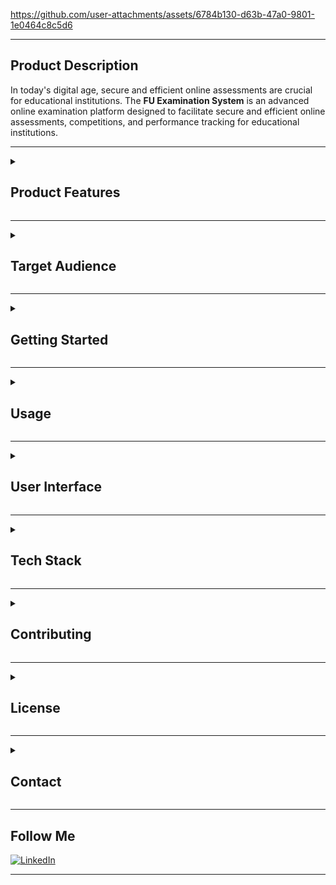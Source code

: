 
https://github.com/user-attachments/assets/6784b130-d63b-47a0-9801-1e0464c8c5d6

---

## Product Description

In today's digital age, secure and efficient online assessments are crucial for educational institutions. The **FU Examination System** is an advanced online examination platform designed to facilitate secure and efficient online assessments, competitions, and performance tracking for educational institutions.

---

<details>
  <summary><h2>Product Features</h2></summary>

### Examination Module

- **Create Exams**: Educators can create exams with a rich text editor, including code snippets and images.
- **Timed Exams**: Set time limits for each exam to simulate real exam conditions.
- **Automatic Grading**: Objective questions are graded automatically, providing immediate feedback.
- **Manual Grading Support**: Support for essay-type questions that require manual grading.
- **Result Analysis**: Detailed exam results with scores, correct answers, and explanations.

### Competition Module

- **Machine Learning Model Submission**: Participants can submit their machine learning models for evaluation.
- **Automatic Evaluation**: Models are evaluated against a test dataset; metrics such as F1 Score, Accuracy, Precision, and Recall are calculated.
- **Leaderboard**: A dynamic leaderboard showcasing top participants based on different metrics.
- **Daily Submission Limits**: Limits on the number of submissions per day to ensure fairness.
- **PIN-based Access**: Secure competitions with PIN codes provided by educators.
- **Tiebreakers**: Submission timestamps are used to break ties when scores are equal.

### Dashboard

- **Performance Tracking**: Visualize exam and competition performance over time through graphs and charts.
- **Recent Activities**: Keep track of recent submissions and activities.
- **Upcoming Events**: Notifications and countdowns for upcoming exams and competitions.
- **Global Leaderboard**: Display top performers across the platform.
- **Quick Access Links**: Navigate easily to commonly used sections.

### User Profile Management

- **Profile Customization**: Update personal information, profile picture, and bio.
- **Activity Summary**: Overview of participation in exams and competitions.
- **Achievements**: Display badges and achievements earned.
- **Privacy Settings**: Control visibility of profile information.

### Error Handling

- **Custom Error Pages**: Friendly and informative error pages for common HTTP errors (400, 401, 403, 404, 429, 500, 502).
- **Error Descriptions**: Each error page provides a brief description and suggestions for next steps.
- **Visuals**: Illustrated images to make error pages more engaging.

</details>

---

<details>
  <summary><h2>Target Audience</h2></summary>

- **Educational Institutions**: Schools, universities, and training centers looking for an online platform to conduct exams and competitions.
- **Educators**: Teachers and instructors who need to create and manage assessments.
- **Students**: Learners who will take exams and participate in competitions to assess their knowledge.
- **Developers**: Contributors interested in enhancing the platform's functionality.

</details>

---

<details>
  <summary><h2>Getting Started</h2></summary>

### Prerequisites

- **Python 3.8+**
- **Docker**
- **Git**
- **MongoDB** (if used for competition submissions)

### Installation

1. **Clone the Repository**

   ```sh
   git clone https://github.com/Ulwus/FU-Examination-System.git
   ```

2. **Navigate to the Project Directory**

   ```sh
   cd FUExaminationSystem
   ```

3. **Copy the Environment Variables File**

   ```sh
   copy FUExaminationSystem\.envexample FUExaminationSystem\.env
   ```

   > **Note:** Edit the `.env` file and configure the environment variables as needed.

4. **Database Setup**

   ```sh
   # Create and migrate database
   docker-compose exec web python manage.py makemigrations
   docker-compose exec web python manage.py migrate

   # Create superuser (admin)
   docker-compose exec web python manage.py createsuperuser
   ```

5. **Build and Run the Docker Containers**

   ```sh
   docker-compose up --build
   ```

   This command will build the Docker images and start the containers defined in the `docker-compose.yml` file.

</details>

---

<details>
  <summary><h2>Usage</h2></summary>

### Examinations

- **Creating Exams**: Access the instructor dashboard to create new exams with various question types.
- **Taking Exams**: Students can view available exams and start them within the specified time frames.
- **Reviewing Results**: After submission, students can view their scores and correct answers if permitted.

### Competitions

- **Joining a Competition**: Enter the provided PIN code to register for a competition.
- **Submitting Models**: Upload machine learning model files in `.pkl` format for evaluation.
- **Viewing Leaderboard**: Track rankings and compare performance with other participants.
- **Submission Limits**: Be mindful of daily submission limits as configured by the competition.

### Dashboard Overview

- **Performance Charts**: Analyze performance trends over time in both exams and competitions.
- **Recent Activities**: Stay updated with the latest submissions and results.
- **Upcoming Events**: Be aware of upcoming exams and competitions with countdown timers.
- **Global Leaderboard**: See where you stand among all users.

</details>

---

<details>
  <summary><h2>User Interface</h2></summary>

### Home Page

The home page serves as the dashboard for users, providing quick access to key features and displaying performance summaries.

**Sections:**

- **Welcome Banner**: Personalized greeting with the user's name.

  ![Welcome Banner](image/welcome_banner_image.png)

- **Statistics Cards**: Overview of active competitions, exams, submissions, etc.

  ![Statistics Cards](image/statistics_cards_image.png)

- **Performance Charts**: Visual graphs representing exam and competition performance.

  ![Performance Charts](image/performance_charts_image.png)

- **Recent Activities**: List of the user's latest actions on the platform.

  ![Recent Activities](image/recent_activities_image.png)

- **Global Leaderboard**: Top-performing users across the platform.

  ![Global Leaderboard](image/global_leaderboard_image.png)

### Exam Interface

The exam interface is designed to provide a focused environment for students taking exams.

**Features:**

- **Exam Card**: Overview and objectives.

  ![Exam Card](image/exam.png)

### Competition Detail Page

This page provides detailed information about a specific competition.

**Includes:**

- **Competition Card**: Overview and objectives.

  ![Competition Card](image/competition.png)

- **Leaderboard**: Current rankings of top participants.

  ![Leaderboard](image/leaderboard_image.png)

- **Model Upload Section**: Interface to submit new models.

  ![Model Upload](image/model_upload_image.png)

### User Profile Page

The user profile page allows users to manage their personal information and view their activity.

**Features:**

- **Profile Picture and Bio**: Display and edit personal information.

  ![Profile Info](image/profile_info_image.png)

### Error Pages

Custom error pages enhance user experience by providing helpful messages when something goes wrong.

**Implemented Error Pages:**

- **400 Bad Request**
- **401 Unauthorized**
- **403 Forbidden**
- **404 Not Found**
- **429 Too Many Requests**
- **500 Internal Server Error**
- **502 Bad Gateway**

Each page includes:

- **Error Code and Message**: Prominently displayed error code.
- **Description**: Brief explanation of the error.
- **Suggested Actions**: Links to navigate back or retry.
- **Illustrations**: Engaging images to make error pages more friendly.

</details>

---

<details>
  <summary><h2>Tech Stack</h2></summary>

- **Backend:** Django, Django REST Framework
- **Frontend:** Bootstrap 5, HTMX
- **Database:** PostgreSQL
- **Cache:** Redis
- **ML Tools:** scikit-learn, pandas
- **DevOps:** Docker, Docker Compose

</details>

---

<details>
  <summary><h2>Contributing</h2></summary>

We welcome contributions from the community.

**Steps to Contribute:**

1. **Fork the Repository**

   Click the **Fork** button at the top right of the repository page.

2. **Clone Your Fork**

   ```bash
   git clone https://github.com/YourUsername/FU-Examination-System.git
   ```

3. **Create a Feature Branch**

   ```bash
   git checkout -b feature/YourFeatureName
   ```

4. **Make Your Changes**

   - Ensure code style and linting guidelines are followed.
   - Write tests for new functionalities.

5. **Commit Your Changes**

   ```bash
   git commit -m "feat: Add YourFeatureName"
   ```

6. **Push to Your Fork**

   ```bash
   git push origin feature/YourFeatureName
   ```

7. **Create a Pull Request**

   - Go to the original repository.
   - Click on **Pull Requests**.
   - Click on **New Pull Request**.
   - Choose your branch and submit.

8. **Participate in Code Review**

   - Respond to any review comments.
   - Make necessary changes.

</details>

---

<details>
  <summary><h2>License</h2></summary>

This project is licensed under the **Attribution-NonCommercial 4.0 International** - see the [LICENSE](LICENSE) file for details.

</details>

---

<details>
  <summary><h2>Contact</h2></summary>

For questions or support, please contact:

- **Email**: ulwuss@gmail.com
- **GitHub Issues**: [Issue Tracker](https://github.com/Ulwus/FU-Examination-System/issues)

</details>

---

## Follow Me

[![LinkedIn](https://img.shields.io/badge/LinkedIn-Profile-blue?style=for-the-badge&logo=linkedin)](https://www.linkedin.com/in/ulwus)

---

